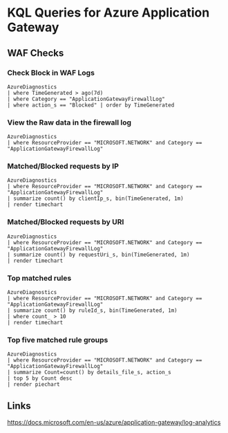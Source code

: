 # KQL Queries for Azure Application Gateway

## WAF Checks

### Check Block in WAF Logs
```
AzureDiagnostics 
| where TimeGenerated > ago(7d)
| where Category == "ApplicationGatewayFirewallLog" 
| where action_s == "Blocked" | order by TimeGenerated
```
### View the Raw data in the firewall log
```
AzureDiagnostics 
| where ResourceProvider == "MICROSOFT.NETWORK" and Category == "ApplicationGatewayFirewallLog"
```
### Matched/Blocked requests by IP
```
AzureDiagnostics
| where ResourceProvider == "MICROSOFT.NETWORK" and Category == "ApplicationGatewayFirewallLog"
| summarize count() by clientIp_s, bin(TimeGenerated, 1m)
| render timechart
```
### Matched/Blocked requests by URI
```
AzureDiagnostics
| where ResourceProvider == "MICROSOFT.NETWORK" and Category == "ApplicationGatewayFirewallLog"
| summarize count() by requestUri_s, bin(TimeGenerated, 1m)
| render timechart
```
### Top matched rules
```
AzureDiagnostics
| where ResourceProvider == "MICROSOFT.NETWORK" and Category == "ApplicationGatewayFirewallLog"
| summarize count() by ruleId_s, bin(TimeGenerated, 1m)
| where count_ > 10
| render timechart
```
### Top five matched rule groups
```
AzureDiagnostics
| where ResourceProvider == "MICROSOFT.NETWORK" and Category == "ApplicationGatewayFirewallLog"
| summarize Count=count() by details_file_s, action_s
| top 5 by Count desc
| render piechart
```

## Links

https://docs.microsoft.com/en-us/azure/application-gateway/log-analytics
